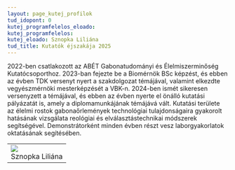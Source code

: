 ```yaml
---
layout: page_kutej_profilok
tud_idopont: 0
kutej_programfelelos_eloado:
kutej_programfelelos: 
kutej_eloado: Sznopka Liliána
tud_title: Kutatók éjszakája 2025
---
```


2022-ben csatlakozott az ABÉT Gabonatudományi és Élelmiszerminőség Kutatócsoporthoz. 2023-ban fejezte be a Biomérnök BSc képzést, és ebben az évben TDK versenyt nyert a szakdolgozat témájával, valamint elkezdte vegyészmérnöki mesterképzését a VBK-n. 2024-ben ismét sikeresen versenyzett a témájával, és ebben az évben nyerte el önálló kutatási pályázatát is, amely a diplomamunkájának témájává vált. Kutatási területe az élelmi rostok gabonaőrlemények technológiai tulajdonságaira gyakorolt hatásának vizsgálata reológiai és elválasztástechnikai módszerek segítségével. Demonstrátorként minden évben részt vesz laborgyakorlatok oktatásának segítésében.

<table class="picture">
<tr>
<td>

<div class="gallery">
    <img src="images/Sznopka Liliána.png" max-width="250" max-height="200">
  <div class="desc">Sznopka Liliána</div>
</div>

</td>
</tr>
</table>

